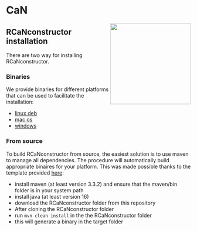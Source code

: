 # CaN
<img src="app-icon.png" align="right" width="220" />

## RCaNconstructor installation
There are two way for installing RCaNconstructor.

### Binaries
We provide binaries for different platforms that can be used to facilitate the installation:
* [linux deb](target/rcanconstructor.deb)
* [mac os](target/rcanconstructor.dmg)
* [windows](taget/rcanconstructor.exe)


### From source
To build RCaNconstructor from source, the easiest solution is to use maven to manage all dependencies.
The procedure will automatically build appropriate binaires for your platform. This was made possible thanks to the template provided [here](https://github.com/wiverson/maven-jpackage-template):
* install maven (at least version 3.3.2) and ensure that the maven/bin folder is in your system path
* install java (at least version 16)
* download the RCaNconstructor folder from this repository
* After cloning the RCaNconstructor folder
* run `mvn clean install` in the the RCaNconstructor folder
* this will generate a binary in the target folder

